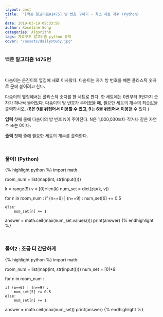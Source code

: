 ```yaml
---
layout: post
title:  "[백준 알고리즘#1475] 방 번호 구하기 - 최소 세트 개수 (Python)
"
date: 2019-03-19 09:33:59
author: Roseline Song
categories: Algorithm
tags: 자료구조 알고리즘 python 규칙
cover: "/assets/dailystudy.jpg"
---
```


### 백준 알고리즘 1475번

<br>


다솜이는 은진이의 옆집에 새로 이사왔다. 다솜이는 자기 방 번호를 예쁜 플라스틱 숫자로 문에 붙이려고 한다.

다솜이의 옆집에서는 플라스틱 숫자를 한 세트로 판다. 한 세트에는 0번부터 9번까지 숫자가 하나씩 들어있다. 다솜이의 방 번호가 주어졌을 때, 필요한 세트의 개수의 최솟값을 출력하시오. (**6은 9를 뒤집어서 이용할 수 있고, 9는 6을 뒤집어서 이용**할 수 있다.)

**입력**
첫째 줄에 다솜이의 방 번호 N이 주어진다. N은 1,000,000보다 작거나 같은 자연수 또는 0이다.

**출력**
첫째 줄에 필요한 세트의 개수를 출력한다.

<br>



### 풀이1 (Python)

{% highlight python %}
import math

room_num = list(map(int, str(input())))

k = range(9)
v = [0]*len(k)
num_set = dict(zip(k, v))

for n in room_num : 
    if (n==6) | (n==9) :
        num_set[6] += 0.5

    else:
        num_set[n] += 1
    
answer = math.ceil(max(num_set.values()))
print(answer)
{% endhighlight %}

<br>

### 풀이2 : 조금 더 간단하게

{% highlight python %}
import math

room_num = list(map(int, str(input())))
num_set = [0]*9

for n in room_num : 
    
    if (n==6) | (n==9) :
        num_set[5] += 0.5
    else:
        num_set[n] += 1
    
answer = math.ceil(max(num_set))
print(answer)
{% endhighlight %}

